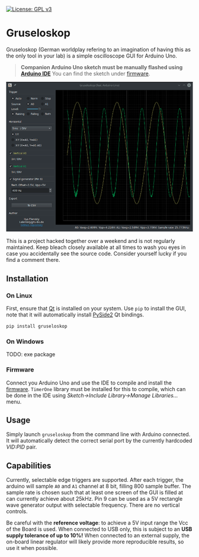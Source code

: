 [![License: GPL v3](https://img.shields.io/badge/License-GPLv3-blue.svg)](https://www.gnu.org/licenses/gpl-3.0)

# Gruseloskop

Gruseloskop (German worldplay refering to an imagination of having
this as the only tool in your lab) is a simple oscilloscope GUI for Arduino Uno. 

> **Companion Arduino Uno sketch must be manually flashed using [Arduino IDE][arduino]**
> You can find the sketch under [firmware][firmware]. 

![](screenshot.gif) 

This is a project hacked together over a weekend and is not regularly maintained. 
Keep bleach closely available at all times to wash you eyes in case you accidentally see
the source code. Consider yourself lucky if you find a comment there.

## Installation

### On Linux

First, ensure that [Qt][qt] is installed on your system. Use `pip` to install the GUI,
note that it will automatically install [PySide2][pyside] Qt bindings.

```sh
pip install gruseloskop
```

### On Windows

TODO: exe package

### Firmware

Connect you Arduino Uno and use the IDE to compile and install the [firmware][firmware].
`TimerOne` library must be installed for this to compile, which can be done in the IDE
using *Sketch->Include Library->Manage Libraries...* menu.

## Usage

Simply launch `gruseloskop` from the command line with Arduino connected. It will 
automatically detect the correct serial port by the currently hardcoded *VID:PID* pair.

## Capabilities

Currently, selectable edge triggers are supported. After each trigger, the arduino will 
sample `A0` and `A1` channel at 8 bit, filling 800 sample buffer. The sample rate is 
chosen such that at least one screen of the GUI is filled at can currently achieve about
25kHz. Pin 9 can be used as a 5V rectangle wave generator output with selectable 
frequency. There are no vertical controls.

Be careful with the **reference voltage**: to achieve a 5V input range the Vcc of the 
Board is used. When connected to USB only, this is subject to an **USB supply tolerance
of up to 10%!** When connected to an external supply, the on-board linear regulator will 
likely provide more reproducible results, so use it when possible.


[arduino]: https://www.arduino.cc/en/software
[firmware]: https://github.com/EvilMav/gruseloskop/tree/master/firmware
[qt]: https://www.qt.io/
[pyside]: https://wiki.qt.io/Qt_for_Python